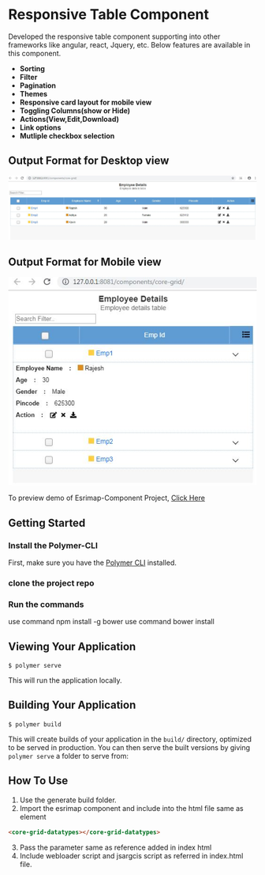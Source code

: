 # Responsive Table Component

Developed the responsive table component supporting into other frameworks like angular, react, Jquery, etc. Below features are available in this component.
  - **Sorting**      
  - **Filter**    
  - **Pagination** 
  - **Themes**
  - **Responsive card layout for mobile view** 
  - **Toggling Columns(show or Hide)**
  - **Actions(View,Edit,Download)**
  - **Link options**
  - **Mutliple checkbox selection**

## Output Format for Desktop view
<p align='center'><img src="https://github.com/VelmuruganHCL/hcl-ers-edge-responsive-table/blob/master/hcl-ers-edge-responsive-table.JPG"></p>

## Output Format for Mobile view
<p align='center'><img src="https://github.com/VelmuruganHCL/hcl-ers-edge-responsive-table/blob/master/hcl-ers-edge-responsive-table-mobileview.JPG"></p>

To preview demo of Esrimap-Component Project, [Click Here]()

## Getting Started
### Install the Polymer-CLI
First, make sure you have the [Polymer CLI](https://www.npmjs.com/package/polymer-cli) installed. 

### clone the project repo

### Run the commands
use command npm install -g bower 
use command bower install

## Viewing Your Application

```
$ polymer serve
```
This will run the application locally.

## Building Your Application

```
$ polymer build
```

This will create builds of your application in the `build/` directory, optimized to be served in production. You can then serve the built versions by giving `polymer serve` a folder to serve from:

## How To Use
  
1. Use the generate build folder.
2. Import the esrimap component and include into the html file same as element
```html
<core-grid-datatypes></core-grid-datatypes>
```
3. Pass the parameter same as reference added in index html
3. Include webloader script and jsargcis script as referred in index.html file.

